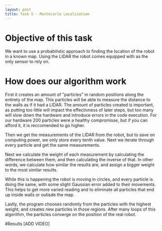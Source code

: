 ```yaml
---
layout: post
title: Task 5 - Montecarlo Localization
---
```

# Objective of this task
We want to use a probabilistic approach to finding the location of the robot in a known map. Using the LIDAR the robot comes equipped with as the only sensor to rely on.

# How does our algorithm work
First it creates an amount of "particles" in random positions along the entirety of the map. This particles will be able to measure the distance to the walls as if it had a LIDAR.
The amount of particles created is important, as putting too little will impact the effectivness of later steps, but too many will slow down the hardware and introduce errors in the code execution.
For our hardware 200 particles were a healthy compromisse, but if you can afford it, it is reccomended to go higher.

Then we get the measurements of the LIDAR from the robot, but to save on computing power, we only store every tenth value. Next we iterate through every particle and get the same measurements.

Next we calculate the weight of each measurement by calculating the difference between them, and then calculating the inverse of that.
In other words, we calculate how similar the results are, and assign a bigger weight to the most similar results.

While this is happening the robot is moving in circles, and every particle is doing the same, with some slight Gaussian error added to their movements.
This helps to get more varied reading and to eliminate all particles that end up inside walls or outisde the map.

Lastly, the program chooses randomly from the particles with the highest weight, and creates new particles in those regions.
After many loops of this algorithm, the particles converge on the position of the real robot.

#Results
[ADD VIDEO]
